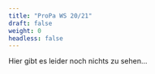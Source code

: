 ```yaml
---
title: "ProPa WS 20/21"
draft: false
weight: 0
headless: false
---
```

Hier gibt es leider noch nichts zu sehen...